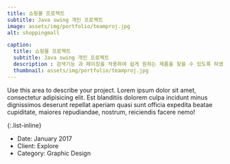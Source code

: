 ```yaml
---
title: 쇼핑몰 프로젝트
subtitle: Java swing 개인 프로젝트
image: assets/img/portfolio/teamproj.jpg
alt: shoppingmall

caption:
  title: 쇼핑몰 프로젝트
  subtitle: Java swing 개인 프로젝트
  description : 검색기능 과 페이징을 적용하여 쉽게 원하는 제품을 찾을 수 있도록 하였습니다.그리고 장바구니 기능을 구현하며 재고에 맞게 수량 변경 및 계산이 가능하게 했습니다. 그리고 주문 기능에서는 트랜잭션, 유효성 검사를 생각하여 구현 했습니다 
  thumbnail: assets/img/portfolio/teamproj.jpg
---
```

Use this area to describe your project. Lorem ipsum dolor sit amet, consectetur adipisicing elit. Est blanditiis dolorem culpa incidunt minus dignissimos deserunt repellat aperiam quasi sunt officia expedita beatae cupiditate, maiores repudiandae, nostrum, reiciendis facere nemo!

{:.list-inline}
- Date: January 2017
- Client: Explore
- Category: Graphic Design

